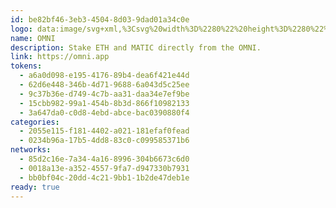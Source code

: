 ```yaml
---
id: be82bf46-3eb3-4504-8d03-9dad01a34c0e
logo: data:image/svg+xml,%3Csvg%20width%3D%2280%22%20height%3D%2280%22%20viewBox%3D%220%200%2080%2080%22%20fill%3D%22none%22%20xmlns%3D%22http%3A%2F%2Fwww.w3.org%2F2000%2Fsvg%22%3E%0A%3Cpath%20fill-rule%3D%22evenodd%22%20clip-rule%3D%22evenodd%22%20d%3D%22M16.9999%2040.825C16.9982%2041.702%2017.1536%2042.5721%2017.4586%2043.3942C19.3549%2048.5321%2026.7566%2051.7745%2038.4708%2051.7745C50.1849%2051.7745%2059.8196%2049.4496%2062.5112%2042.1399C62.8473%2041.2225%2063%2040.2437%2063%2039.1735C63%2038.2861%2062.8473%2037.43%2062.542%2036.6039C60.645%2031.4652%2053.2433%2028.2234%2041.5291%2028.2234C29.815%2028.2234%2020.1804%2030.5485%2017.4887%2037.8581C17.1533%2038.7761%2016.9999%2039.7544%2016.9999%2040.825ZM39.3876%2045.0457C35.7478%2045.0457%2033.1481%2043.6695%2032.5367%2042.018C32.2306%2041.2838%2032.2306%2040.8858%2032.2306%2040.4278C32.2306%2039.9076%2032.2613%2039.4496%2032.5674%2038.6842C33.5154%2036.1451%2036.6045%2034.9524%2040.6111%2034.9524C44.2515%2034.9524%2046.8512%2036.3285%2047.4626%2037.9801C47.7681%2038.7142%2047.7681%2039.1122%2047.7681%2039.5709C47.7681%2040.0904%2047.738%2040.5492%2047.432%2041.3138C46.4838%2043.8529%2043.3948%2045.0457%2039.3876%2045.0457ZM39.6645%2042.1606C38.1146%2042.1606%2037.0081%2041.574%2036.748%2040.8713C36.6177%2040.5589%2036.6177%2040.3902%2036.6177%2040.1948C36.6177%2039.9724%2036.6311%2039.7781%2036.7607%2039.4523C37.1646%2038.3706%2038.4794%2037.8634%2040.1853%2037.8634C41.7352%2037.8634%2042.8418%2038.4492%2043.1025%2039.152C43.2323%2039.465%2043.2323%2039.6338%2043.2323%2039.8292C43.239%2040.0841%2043.1901%2040.3375%2043.0891%2040.5716C42.686%2041.6527%2041.3705%2042.1606%2039.6645%2042.1606Z%22%20fill%3D%22%23E87AF3%22%2F%3E%0A%3Cg%20opacity%3D%220.5%22%20filter%3D%22url(%23filter0_f_210_5231)%22%3E%0A%3Cpath%20fill-rule%3D%22evenodd%22%20clip-rule%3D%22evenodd%22%20d%3D%22M19%2035.6017C18.9983%2036.4786%2019.1537%2037.3487%2019.4587%2038.1708C21.355%2043.3087%2028.7567%2046.5511%2040.4709%2046.5511C52.185%2046.5511%2061.8197%2044.2262%2064.5113%2036.9165C64.8474%2035.9991%2065.0001%2035.0203%2065.0001%2033.9501C65.0001%2033.0627%2064.8474%2032.2066%2064.5421%2031.3805C62.6451%2026.2418%2055.2434%2023%2043.5292%2023C31.8151%2023%2022.1805%2025.3251%2019.4888%2032.6347C19.1534%2033.5527%2019%2034.531%2019%2035.6017ZM41.3877%2039.8223C37.7479%2039.8223%2035.1482%2038.4461%2034.5368%2036.7946C34.2307%2036.0604%2034.2307%2035.6624%2034.2307%2035.2044C34.2307%2034.6842%2034.2615%2034.2262%2034.5675%2033.4608C35.5156%2030.9217%2038.6046%2029.729%2042.6112%2029.729C46.2516%2029.729%2048.8513%2031.1052%2049.4627%2032.7567C49.7682%2033.4909%2049.7682%2033.8888%2049.7682%2034.3476C49.7682%2034.867%2049.7381%2035.3258%2049.4321%2036.0904C48.4839%2038.6295%2045.3949%2039.8223%2041.3877%2039.8223ZM41.6646%2036.9372C40.1147%2036.9372%2039.0082%2036.3506%2038.7481%2035.6479C38.6178%2035.3355%2038.6178%2035.1668%2038.6178%2034.9714C38.6178%2034.749%2038.6312%2034.5547%2038.7608%2034.2289C39.1647%2033.1472%2040.4795%2032.64%2042.1854%2032.64C43.7354%2032.64%2044.8419%2033.2259%2045.1026%2033.9286C45.2324%2034.2417%2045.2324%2034.4104%2045.2324%2034.6058C45.2391%2034.8607%2045.1902%2035.1141%2045.0892%2035.3483C44.6861%2036.4293%2043.3706%2036.9372%2041.6646%2036.9372Z%22%20fill%3D%22%23E87AF3%22%2F%3E%0A%3C%2Fg%3E%0A%3Cdefs%3E%0A%3Cfilter%20id%3D%22filter0_f_210_5231%22%20x%3D%228%22%20y%3D%2212%22%20width%3D%2268.0001%22%20height%3D%2245.551%22%20filterUnits%3D%22userSpaceOnUse%22%20color-interpolation-filters%3D%22sRGB%22%3E%0A%3CfeFlood%20flood-opacity%3D%220%22%20result%3D%22BackgroundImageFix%22%2F%3E%0A%3CfeBlend%20mode%3D%22normal%22%20in%3D%22SourceGraphic%22%20in2%3D%22BackgroundImageFix%22%20result%3D%22shape%22%2F%3E%0A%3CfeGaussianBlur%20stdDeviation%3D%225.5%22%20result%3D%22effect1_foregroundBlur_210_5231%22%2F%3E%0A%3C%2Ffilter%3E%0A%3C%2Fdefs%3E%0A%3C%2Fsvg%3E%0A
name: OMNI
description: Stake ETH and MATIC directly from the OMNI.
link: https://omni.app
tokens:
  - a6a0d098-e195-4176-89b4-dea6f421e44d
  - 62d6e448-346b-4d71-9688-6a043d5c25ee
  - 9c37b36e-d749-4c7b-aa31-daa34e7ef9be
  - 15cbb982-99a1-454b-8b3d-866f10982133
  - 3a647da0-c0d8-4ebd-abce-bac0390880f4
categories:
  - 2055e115-f181-4402-a021-181efaf0fead
  - 0234b96a-17b5-4dd8-83c0-c099585371b6
networks:
  - 85d2c16e-7a34-4a16-8996-304b6673c6d0
  - 0018a13e-a352-4557-9fa7-d947330b7931
  - bb0bf04c-20dd-4c21-9bb1-1b2de47deb1e
ready: true
---
```

